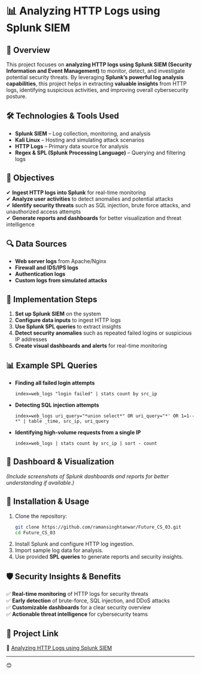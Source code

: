 # 📊 Analyzing HTTP Logs using Splunk SIEM  

## 📌 Overview  
This project focuses on **analyzing HTTP logs using Splunk SIEM (Security Information and Event Management)** to monitor, detect, and investigate potential security threats. By leveraging **Splunk’s powerful log analysis capabilities**, this project helps in extracting **valuable insights** from HTTP logs, identifying suspicious activities, and improving overall cybersecurity posture.  

## 🛠 Technologies & Tools Used  
- **Splunk SIEM** – Log collection, monitoring, and analysis  
- **Kali Linux** – Hosting and simulating attack scenarios  
- **HTTP Logs** – Primary data source for analysis  
- **Regex & SPL (Splunk Processing Language)** – Querying and filtering logs  

## 🎯 Objectives  
✔ **Ingest HTTP logs into Splunk** for real-time monitoring  
✔ **Analyze user activities** to detect anomalies and potential attacks  
✔ **Identify security threats** such as SQL injection, brute force attacks, and unauthorized access attempts  
✔ **Generate reports and dashboards** for better visualization and threat intelligence  

## 🔍 Data Sources  
- **Web server logs** from Apache/Nginx  
- **Firewall and IDS/IPS logs**  
- **Authentication logs**  
- **Custom logs from simulated attacks**  

## 🚀 Implementation Steps  
1. **Set up Splunk SIEM** on the system  
2. **Configure data inputs** to ingest HTTP logs  
3. **Use Splunk SPL queries** to extract insights  
4. **Detect security anomalies** such as repeated failed logins or suspicious IP addresses  
5. **Create visual dashboards and alerts** for real-time monitoring  

## 📊 Example SPL Queries  
- **Finding all failed login attempts**  
  ```spl
  index=web_logs "login failed" | stats count by src_ip
  ```
- **Detecting SQL injection attempts**  
  ```spl
  index=web_logs uri_query="*union select*" OR uri_query="*' OR 1=1--*" | table _time, src_ip, uri_query
  ```
- **Identifying high-volume requests from a single IP**  
  ```spl
  index=web_logs | stats count by src_ip | sort - count
  ```

## 📸 Dashboard & Visualization  
*(Include screenshots of Splunk dashboards and reports for better understanding if available.)*  

## 🔄 Installation & Usage  
1. Clone the repository:  
   ```bash
   git clone https://github.com/ramansinghtanwar/Future_CS_03.git
   cd Future_CS_03
   ```
2. Install Splunk and configure HTTP log ingestion.  
3. Import sample log data for analysis.  
4. Use provided **SPL queries** to generate reports and security insights.  

## 🛡️ Security Insights & Benefits  
✅ **Real-time monitoring** of HTTP logs for security threats  
✅ **Early detection** of brute-force, SQL injection, and DDoS attacks  
✅ **Customizable dashboards** for a clear security overview  
✅ **Actionable threat intelligence** for cybersecurity teams  

## 📄 Project Link  
🔗 [Analyzing HTTP Logs using Splunk SIEM](https://github.com/ramansinghtanwar/Future_CS_03/blob/main/Project-analyzing-http-logs-using-splunk-siem.md)  

---

 😊
